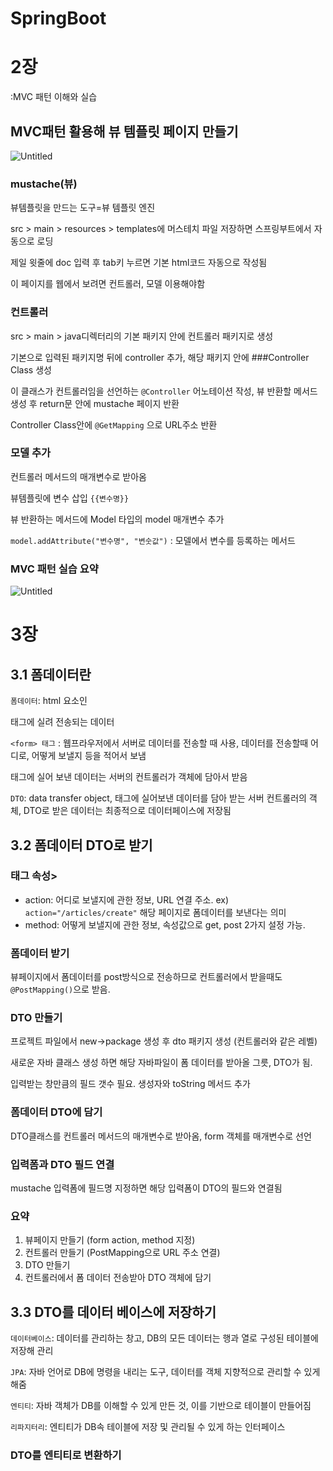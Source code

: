 # SpringBoot

# 2장

:MVC 패턴 이해와 실습

## MVC패턴 활용해 뷰 템플릿 페이지 만들기

![Untitled](SpringBoot%2072a7ad9f78e64aa0813cde4df4393bbc/Untitled.png)

### mustache(뷰)

뷰템플릿을 만드는 도구=뷰 템플릿 엔진

src > main > resources > templates에 머스테치 파일 저장하면 스프링부트에서 자동으로 로딩

제일 윗줄에 doc 입력 후 tab키 누르면 기본 html코드 자동으로 작성됨

이 페이지를 웹에서 보려면 컨트롤러, 모델 이용해야함

### 컨트롤러

src > main > java디렉터리의 기본 패키지 안에 컨트롤러 패키지로 생성

기본으로 입력된 패키지명 뒤에 controller  추가, 해당 패키지 안에 ###Controller Class 생성

이 클래스가 컨트롤러임을 선언하는 `@Controller` 어노테이션 작성, 뷰 반환할 메서드 생성 후 return문 안에 mustache 페이지 반환

Controller Class안에 `@GetMapping` 으로 URL주소 반환

### 모델 추가

컨트롤러 메서드의 매개변수로 받아옴

뷰템플릿에 변수 삽입 `{{변수명}}` 

뷰 반환하는 메서드에 Model 타입의 model 매개변수 추가

`model.addAttribute("변수명", "변숫값")`  : 모델에서 변수를 등록하는 메서드

### MVC 패턴 실습 요약

![Untitled](SpringBoot%2072a7ad9f78e64aa0813cde4df4393bbc/Untitled%201.png)

# 3장

## 3.1 폼데이터란

`폼데이터`: html 요소인 <form>태그에 실려 전송되는 데이터

`<form> 태그` : 웹프라우저에서 서버로 데이터를 전송할 때 사용, 데이터를 전송할때 어디로, 어떻게 보낼지 등을 적어서 보냄
<form>태그에 실어 보낸 데이터는 서버의 컨트롤러가 객체에 담아서 받음

`DTO`: data transfer object, <form>태그에 실어보낸 데이터를 담아 받는 서버 컨트롤러의 객체, DTO로 받은 데이터는 최종적으로 데이터페이스에 저장됨

## 3.2 폼데이터 DTO로 받기

### <form>태그 속성>

- action: 어디로 보낼지에 관한 정보, URL 연결 주소. ex) `action="/articles/create"` 해당 페이지로 폼데이터를 보낸다는 의미
- method: 어떻게 보낼지에 관한 정보, 속성값으로 get, post 2가지 설정 가능.

### 폼데이터 받기

뷰페이지에서 폼데이터를 post방식으로 전송하므로 컨트롤러에서 받을때도 `@PostMapping()`으로 받음.

### DTO 만들기

프로젝트 파일에서 new→package 생성 후 dto 패키지 생성 (컨트롤러와 같은 레벨)

새로운 자바 클래스 생성 하면 해당 자바파일이 폼 데이터를 받아올 그릇, DTO가 됨.

입력받는 창만큼의 필드 갯수 필요. 생성자와 toString 메서드 추가

### 폼데이터 DTO에 담기

DTO클래스를 컨트롤러 메서드의 매개변수로 받아옴, form 객체를 매개변수로 선언

### 입력폼과 DTO 필드 연결

mustache 입력폼에 필드명 지정하면 해당 입력폼이 DTO의 필드와 연결됨

### 요약

1. 뷰페이지 만들기 (form action, method 지정)
2. 컨트롤러 만들기 (PostMapping으로 URL 주소 연결)
3. DTO 만들기
4. 컨트롤러에서 폼 데이터 전송받아 DTO 객체에 담기

## 3.3 DTO를 데이터 베이스에 저장하기

`데이터베이스`: 데이터를 관리하는 창고, DB의 모든 데이터는 행과 열로 구성된 테이블에 저장해 관리

`JPA`: 자바 언어로 DB에 명령을 내리는 도구, 데이터를 객체 지향적으로 관리할 수 있게 해줌

`엔티티`: 자바 객체가 DB를 이해할 수 있게 만든 것, 이를 기반으로 테이블이 만들어짐

`리파지터리`: 엔티티가 DB속 테이블에 저장 및 관리될 수 있게 하는 인터페이스

### DTO를 엔티티로 변환하기
